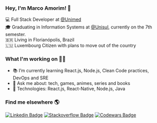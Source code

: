 ### Hey, I'm Marco Amorim! 👋


💻 Full Stack Developer at [@Unimed](https://www.linkedin.com/company/unimeddobrasil/) <br>
🎓 Graduating in Information Systems at [@Unisul](http://www.unisul.br/), currently on the 7th semester. <br>
🇧🇷 Living in Florianópolis, Brazil <br>
🇱🇺 Luxembourg Citizen with plans to move out of the country <br>

### What I'm working on 👨‍💻


- 📚 I’m currently learning React.js, Node.js, Clean Code practices, DevOps and SRE
- 💬 Ask me about: tech, games, animes, series and books
- 🚀 Technologies: React.js, React-Native, Node.js, Java

### Find me elsewhere 🌎


[![Linkedin Badge](https://img.shields.io/badge/-LinkedIn-blue?style=flat-square&logo=Linkedin&logoColor=white&link=https://www.linkedin.com/in/marcoamorim95/)](https://www.linkedin.com/in/marcoamorim95)
[![Stackoverflow Badge](https://img.shields.io/badge/-StackOverflow-4CA143?style=flat-square&logo=Stackoverflow&logoColor=white&link=https://stackoverflow.com/users/12823161/marco-amorim)](https://stackoverflow.com/users/12823161/marco-amorim)
[![Codewars Badge](https://www.codewars.com/users/marco-amorim/badges/micro)](https://www.codewars.com/users/marco-amorim/)
